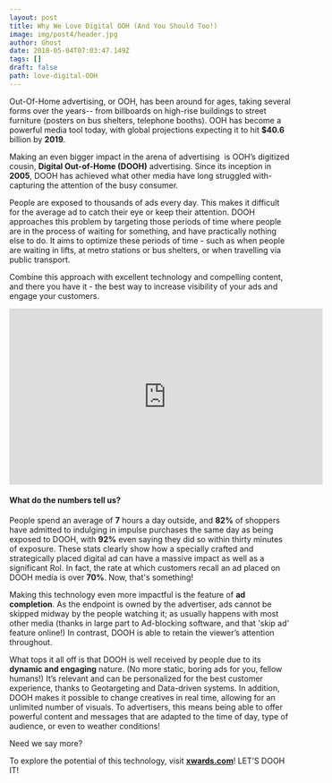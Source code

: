 ```yaml
---
layout: post
title: Why We Love Digital OOH (And You Should Too!)
image: img/post4/header.jpg
author: Ghost
date: 2018-05-04T07:03:47.149Z
tags: []
draft: false
path: love-digital-OOH
---
```


Out-Of-Home advertising, or OOH, has been around for ages, taking several forms over the years-- from billboards on high-rise buildings to street furniture (posters on bus shelters, telephone booths). OOH has become a powerful media tool today, with global projections expecting it to hit **$40.6** billion by **2019**.


Making an even bigger impact in the arena of advertising  is OOH’s digitized cousin, **Digital Out-of-Home (DOOH)** advertising. Since its inception in **2005**, DOOH has achieved what other media have long struggled with- capturing the attention of the busy consumer.


People are exposed to thousands of ads every day. This makes it difficult for the average ad to catch their eye or keep their attention. DOOH approaches this problem by targeting those periods of time where people are in the process of waiting for something, and have practically nothing else to do. It aims to optimize these periods of time - such as when people are waiting in lifts, at metro stations or bus shelters, or when travelling via public transport.

Combine this approach with excellent technology and compelling content, and there you have it - the best way to increase visibility of your ads and engage your customers.

<iframe width="560" height="315" src="https://www.youtube.com/embed/GtJx_pZjvzc" frameborder="0" allow="accelerometer; autoplay; encrypted-media; gyroscope; picture-in-picture" allowfullscreen></iframe>

#### What do the numbers tell us?

People spend an average of **7** hours a day outside, and **82%** of shoppers have admitted to indulging in impulse purchases the same day as being exposed to DOOH, with **92%** even saying they did so within thirty minutes of exposure. These stats clearly show how a specially crafted and strategically placed digital ad can have a massive impact as well as a significant RoI. In fact, the rate at which customers recall an ad placed on DOOH media is over **70%**. Now, that's something!


Making this technology even more impactful is the feature of **ad completion**. As the endpoint is owned by the advertiser, ads cannot be skipped midway by the people watching it; as usually happens with most other media (thanks in large part to Ad-blocking software, and that 'skip ad' feature online!) In contrast, DOOH is able to retain the viewer’s attention throughout.


What tops it all off is that DOOH is well received by people due to its **dynamic and engaging** nature. (No more static, boring ads for you, fellow humans!) It’s relevant and can be personalized for the best customer experience, thanks to Geotargeting and Data-driven systems. In addition, DOOH makes it possible to change creatives in real time, allowing for an unlimited number of visuals. To advertisers, this means being able to offer powerful content and messages that are adapted to the time of day, type of audience, or even to weather conditions!


Need we say more?

To explore the potential of this technology, visit **<a href="https://www.xwards.com/" target="_blank">xwards.com</a>**! LET’S DOOH IT!

